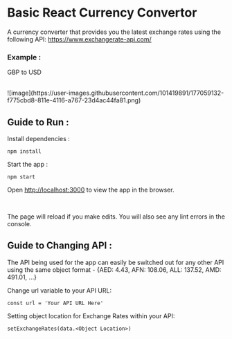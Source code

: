 # Basic React Currency Convertor

A currency converter that provides you the latest exchange rates using the following API: https://www.exchangerate-api.com/


### Example :

GBP to USD

<br />
![image](https://user-images.githubusercontent.com/101419891/177059132-f775cbd8-811e-4116-a767-23d4ac44fa81.png)

<br />

## Guide to Run :

Install dependencies :
```
npm install
```

Start the app :
```
npm start
```

Open [http://localhost:3000](http://localhost:3000) to view the app in the browser.

<br />

The page will reload if you make edits. You will also see any lint errors in the console.


## Guide to Changing API :

The API being used for the app can easily be switched out for any other API using the same object format - 
{AED: 4.43, AFN: 108.06, ALL: 137.52, AMD: 491.01, ...}

Change url variable to your API URL:
```
const url = 'Your API URL Here'
```

Setting object location for Exchange Rates within your API:
```
setExchangeRates(data.<Object Location>)
```
